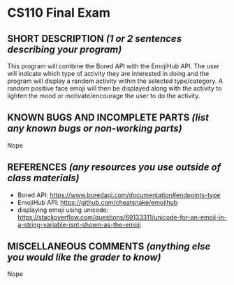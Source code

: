 # CS110 Final Exam

## SHORT DESCRIPTION *(1 or 2 sentences describing your program)*
This program will combine the Bored API with the EmojiHub API. The user will indicate which type of activity they are interested in doing and the program will display a random activity within the selected type/category. A random positive face emoji will then be displayed along with the activity to lighten the mood or motivate/encourage the user to do the activity.

## KNOWN BUGS AND INCOMPLETE PARTS *(list any known bugs or non-working parts)*
Nope

## REFERENCES *(any resources you use outside of class materials)*
- Bored API: https://www.boredapi.com/documentation#endpoints-type
- EmojiHub API: https://github.com/cheatsnake/emojihub
- displaying emoji using unicode: https://stackoverflow.com/questions/69133311/unicode-for-an-emoji-in-a-string-variable-isnt-shown-as-the-emoji

## MISCELLANEOUS COMMENTS *(anything else you would like the grader to know)*
Nope